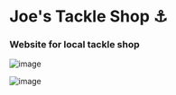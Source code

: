 # Joe's Tackle Shop :anchor:  
### Website for local tackle shop


![image](http://www.yildagonzalez.com/media/jts-landing.png)

![image](http://www.yildagonzalez.com/media/jts-parts.png)





